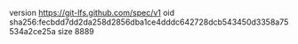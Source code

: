 version https://git-lfs.github.com/spec/v1
oid sha256:fecbdd7dd2da258d2856dba1ce4dddc642728dcb543450d3358a75534a2ce25a
size 8889
